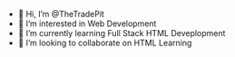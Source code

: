 - 👋 Hi, I’m @TheTradePit
- 👀 I’m interested in Web Development
- 🌱 I’m currently learning Full Stack HTML Deveplopment
- 💞️ I’m looking to collaborate on HTML Learning

<!---
TheTradePit/TheTradePit is a ✨ special ✨ repository because its `README.md` (this file) appears on your GitHub profile.
You can click the Preview link to take a look at your changes.
--->
